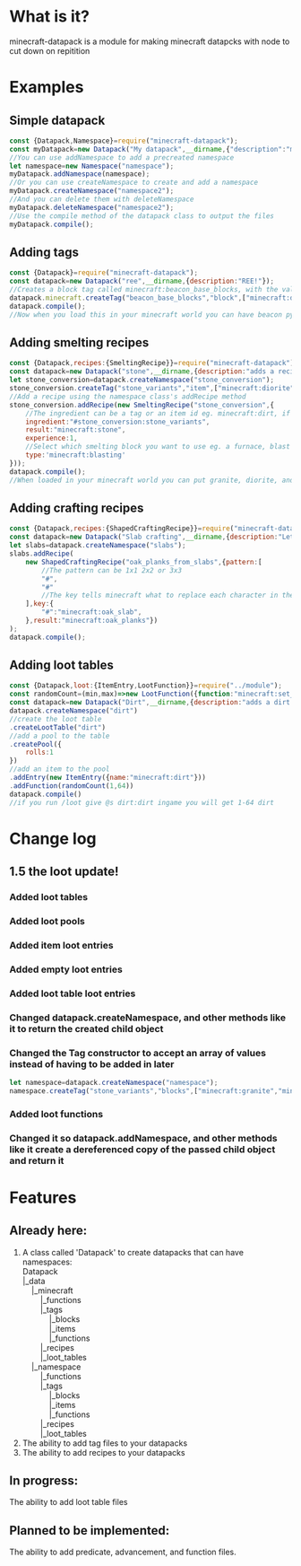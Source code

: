 # What is it?
minecraft-datapack is a module for making minecraft datapcks with node to cut down on repitition

# Examples

## Simple datapack
```js
const {Datapack,Namespace}=require("minecraft-datapack");
const myDatapack=new Datapack("My datapack",__dirname,{"description":"my cool datapack!"});
//You can use addNamespace to add a precreated namespace
let namespace=new Namespace("namespace");
myDatapack.addNamespace(namespace);
//Or you can use createNamespace to create and add a namespace
myDatapack.createNamespace("namespace2");
//And you can delete them with deleteNamespace
myDatapack.deleteNamespace("namespace2");
//Use the compile method of the datapack class to output the files
myDatapack.compile();
```
## Adding tags
```js
const {Datapack}=require("minecraft-datapack");
const datapack=new Datapack("ree",__dirname,{description:"REE!"});
//Creates a block tag called minecraft:beacon_base_blocks, with the values ["minecraft:dirt"]
datapack.minecraft.createTag("beacon_base_blocks","block",["minecraft:dirt"]);
datapack.compile();
//Now when you load this in your minecraft world you can have beacon pyramids made from dirt! :D
```
## Adding smelting recipes
```js
const {Datapack,recipes:{SmeltingRecipe}}=require("minecraft-datapack");
const datapack=new Datapack("stone",__dirname,{description:"adds a recipe to convert diorite, granite, and andesite to stone"});
let stone_conversion=datapack.createNamespace("stone_conversion");
stone_conversion.createTag("stone_variants","item",["minecraft:diorite","minecraft:andesite","minecraft:granite"]);
//Add a recipe using the namespace class's addRecipe method
stone_conversion.addRecipe(new SmeltingRecipe("stone_conversion",{
    //The ingredient can be a tag or an item id eg. minecraft:dirt, if using a tag it must be pre-fixed with a #
    ingredient:"#stone_conversion:stone_variants",
    result:"minecraft:stone",
    experience:1,
    //Select which smelting block you want to use eg. a furnace, blast furnace, smoker, or camp fire
    type:'minecraft:blasting'
}));
datapack.compile();
//When loaded in your minecraft world you can put granite, diorite, and andesite in a blast furnace to get stone :D
```
## Adding crafting recipes
```js
const {Datapack,recipes:{ShapedCraftingRecipe}}=require("minecraft-datapack");
const datapack=new Datapack("Slab crafting",__dirname,{description:"Let's you make blocks from slabs"});
let slabs=datapack.createNamespace("slabs");
slabs.addRecipe(
    new ShapedCraftingRecipe("oak_planks_from_slabs",{pattern:[
        //The pattern can be 1x1 2x2 or 3x3
        "#",
        "#"
        //The key tells minecraft what to replace each character in the strings with
    ],key:{
        "#":"minecraft:oak_slab",
    },result:"minecraft:oak_planks"})
);
datapack.compile();
```
## Adding loot tables
```js
const {Datapack,loot:{ItemEntry,LootFunction}}=require("../module");
const randomCount=(min,max)=>new LootFunction({function:"minecraft:set_count",count:{min,max}});
const datapack=new Datapack("Dirt",__dirname,{description:"adds a dirt loot table for dirt lovers!"});
datapack.createNamespace("dirt")
//create the loot table
.createLootTable("dirt")
//add a pool to the table
.createPool({
    rolls:1
})
//add an item to the pool
.addEntry(new ItemEntry({name:"minecraft:dirt"}))
.addFunction(randomCount(1,64))
datapack.compile()
//if you run /loot give @s dirt:dirt ingame you will get 1-64 dirt
```
# Change log
## 1.5 the loot update!
### Added loot tables
### Added loot pools
### Added item loot entries
### Added empty loot entries
### Added loot table loot entries
### Changed datapack.createNamespace, and other methods like it to return the created child object
### Changed the Tag constructor to accept an array of values instead of having to be added in later
```js
let namespace=datapack.createNamespace("namespace");
namespace.createTag("stone_variants","blocks",["minecraft:granite","minecraft:andesite","minecraft:diorite"]);
```
### Added loot functions
### Changed it so datapack.addNamespace, and other methods like it create a dereferenced copy of the passed child object and return it

# Features

## Already here:

1) A class called 'Datapack' to create datapacks that can have namespaces:  
Datapack  
|_data  
&nbsp;&nbsp;&nbsp;&nbsp;|_minecraft  
&nbsp;&nbsp;&nbsp;&nbsp;&nbsp;&nbsp;&nbsp;&nbsp;|_functions  
&nbsp;&nbsp;&nbsp;&nbsp;&nbsp;&nbsp;&nbsp;&nbsp;|_tags  
&nbsp;&nbsp;&nbsp;&nbsp;&nbsp;&nbsp;&nbsp;&nbsp;&nbsp;&nbsp;&nbsp;&nbsp;|_blocks  
&nbsp;&nbsp;&nbsp;&nbsp;&nbsp;&nbsp;&nbsp;&nbsp;&nbsp;&nbsp;&nbsp;&nbsp;|_items  
&nbsp;&nbsp;&nbsp;&nbsp;&nbsp;&nbsp;&nbsp;&nbsp;&nbsp;&nbsp;&nbsp;&nbsp;|_functions  
&nbsp;&nbsp;&nbsp;&nbsp;&nbsp;&nbsp;&nbsp;&nbsp;|_recipes  
&nbsp;&nbsp;&nbsp;&nbsp;&nbsp;&nbsp;&nbsp;&nbsp;|_loot_tables  
&nbsp;&nbsp;&nbsp;&nbsp;|_namespace  
&nbsp;&nbsp;&nbsp;&nbsp;&nbsp;&nbsp;&nbsp;&nbsp;|_functions  
&nbsp;&nbsp;&nbsp;&nbsp;&nbsp;&nbsp;&nbsp;&nbsp;|_tags  
&nbsp;&nbsp;&nbsp;&nbsp;&nbsp;&nbsp;&nbsp;&nbsp;&nbsp;&nbsp;&nbsp;&nbsp;|_blocks  
&nbsp;&nbsp;&nbsp;&nbsp;&nbsp;&nbsp;&nbsp;&nbsp;&nbsp;&nbsp;&nbsp;&nbsp;|_items  
&nbsp;&nbsp;&nbsp;&nbsp;&nbsp;&nbsp;&nbsp;&nbsp;&nbsp;&nbsp;&nbsp;&nbsp;|_functions  
&nbsp;&nbsp;&nbsp;&nbsp;&nbsp;&nbsp;&nbsp;&nbsp;|_recipes  
&nbsp;&nbsp;&nbsp;&nbsp;&nbsp;&nbsp;&nbsp;&nbsp;|_loot_tables  
2) The ability to add tag files to your datapacks  
3) The ability to add recipes to your datapacks  

## In progress:
The ability to add loot table files  

## Planned to be implemented:
The ability to add predicate, advancement, and function files.  